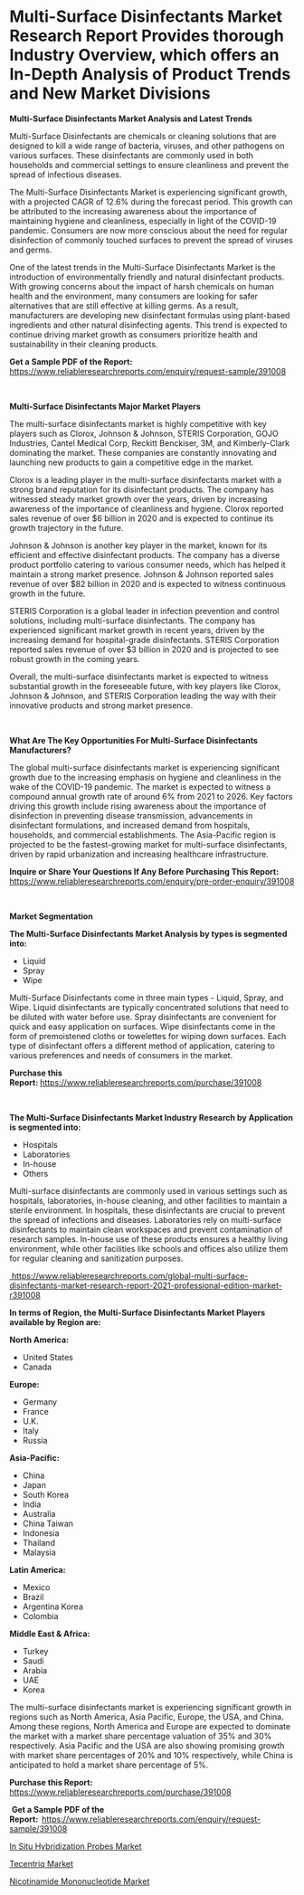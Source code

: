 <p><h1>Multi-Surface Disinfectants Market Research Report Provides thorough Industry Overview, which offers an In-Depth Analysis of Product Trends and New Market Divisions</h1></p><p><strong>Multi-Surface Disinfectants Market Analysis and Latest Trends</strong></p>
<p><p>Multi-Surface Disinfectants are chemicals or cleaning solutions that are designed to kill a wide range of bacteria, viruses, and other pathogens on various surfaces. These disinfectants are commonly used in both households and commercial settings to ensure cleanliness and prevent the spread of infectious diseases.</p><p>The Multi-Surface Disinfectants Market is experiencing significant growth, with a projected CAGR of 12.6% during the forecast period. This growth can be attributed to the increasing awareness about the importance of maintaining hygiene and cleanliness, especially in light of the COVID-19 pandemic. Consumers are now more conscious about the need for regular disinfection of commonly touched surfaces to prevent the spread of viruses and germs.</p><p>One of the latest trends in the Multi-Surface Disinfectants Market is the introduction of environmentally friendly and natural disinfectant products. With growing concerns about the impact of harsh chemicals on human health and the environment, many consumers are looking for safer alternatives that are still effective at killing germs. As a result, manufacturers are developing new disinfectant formulas using plant-based ingredients and other natural disinfecting agents. This trend is expected to continue driving market growth as consumers prioritize health and sustainability in their cleaning products.</p></p>
<p><strong>Get a Sample PDF of the Report:&nbsp;</strong> <a href="https://www.reliableresearchreports.com/enquiry/request-sample/391008">https://www.reliableresearchreports.com/enquiry/request-sample/391008</a></p>
<p>&nbsp;</p>
<p><strong>Multi-Surface Disinfectants Major Market Players</strong></p>
<p><p>The multi-surface disinfectants market is highly competitive with key players such as Clorox, Johnson & Johnson, STERIS Corporation, GOJO Industries, Cantel Medical Corp, Reckitt Benckiser, 3M, and Kimberly-Clark dominating the market. These companies are constantly innovating and launching new products to gain a competitive edge in the market.</p><p>Clorox is a leading player in the multi-surface disinfectants market with a strong brand reputation for its disinfectant products. The company has witnessed steady market growth over the years, driven by increasing awareness of the importance of cleanliness and hygiene. Clorox reported sales revenue of over $6 billion in 2020 and is expected to continue its growth trajectory in the future.</p><p>Johnson & Johnson is another key player in the market, known for its efficient and effective disinfectant products. The company has a diverse product portfolio catering to various consumer needs, which has helped it maintain a strong market presence. Johnson & Johnson reported sales revenue of over $82 billion in 2020 and is expected to witness continuous growth in the future.</p><p>STERIS Corporation is a global leader in infection prevention and control solutions, including multi-surface disinfectants. The company has experienced significant market growth in recent years, driven by the increasing demand for hospital-grade disinfectants. STERIS Corporation reported sales revenue of over $3 billion in 2020 and is projected to see robust growth in the coming years.</p><p>Overall, the multi-surface disinfectants market is expected to witness substantial growth in the foreseeable future, with key players like Clorox, Johnson & Johnson, and STERIS Corporation leading the way with their innovative products and strong market presence.</p></p>
<p>&nbsp;</p>
<p><strong>What Are The Key Opportunities For Multi-Surface Disinfectants Manufacturers?</strong></p>
<p><p>The global multi-surface disinfectants market is experiencing significant growth due to the increasing emphasis on hygiene and cleanliness in the wake of the COVID-19 pandemic. The market is expected to witness a compound annual growth rate of around 6% from 2021 to 2026. Key factors driving this growth include rising awareness about the importance of disinfection in preventing disease transmission, advancements in disinfectant formulations, and increased demand from hospitals, households, and commercial establishments. The Asia-Pacific region is projected to be the fastest-growing market for multi-surface disinfectants, driven by rapid urbanization and increasing healthcare infrastructure.</p></p>
<p><strong>Inquire or Share Your Questions If Any Before Purchasing This Report:</strong> <a href="https://www.reliableresearchreports.com/enquiry/pre-order-enquiry/391008">https://www.reliableresearchreports.com/enquiry/pre-order-enquiry/391008</a></p>
<p>&nbsp;</p>
<p><strong>Market Segmentation</strong></p>
<p><strong>The Multi-Surface Disinfectants Market Analysis by types is segmented into:</strong></p>
<p><ul><li>Liquid</li><li>Spray</li><li>Wipe</li></ul></p>
<p><p>Multi-Surface Disinfectants come in three main types - Liquid, Spray, and Wipe. Liquid disinfectants are typically concentrated solutions that need to be diluted with water before use. Spray disinfectants are convenient for quick and easy application on surfaces. Wipe disinfectants come in the form of premoistened cloths or towelettes for wiping down surfaces. Each type of disinfectant offers a different method of application, catering to various preferences and needs of consumers in the market.</p></p>
<p><strong>Purchase this Report:&nbsp;</strong><a href="https://www.reliableresearchreports.com/purchase/391008">https://www.reliableresearchreports.com/purchase/391008</a></p>
<p>&nbsp;</p>
<p><strong>The Multi-Surface Disinfectants Market Industry Research by Application is segmented into:</strong></p>
<p><ul><li>Hospitals</li><li>Laboratories</li><li>In-house</li><li>Others</li></ul></p>
<p><p>Multi-surface disinfectants are commonly used in various settings such as hospitals, laboratories, in-house cleaning, and other facilities to maintain a sterile environment. In hospitals, these disinfectants are crucial to prevent the spread of infections and diseases. Laboratories rely on multi-surface disinfectants to maintain clean workspaces and prevent contamination of research samples. In-house use of these products ensures a healthy living environment, while other facilities like schools and offices also utilize them for regular cleaning and sanitization purposes.</p></p>
<p><a href="https://www.reliableresearchreports.com/global-multi-surface-disinfectants-market-research-report-2021-professional-edition-market-r391008">&nbsp;https://www.reliableresearchreports.com/global-multi-surface-disinfectants-market-research-report-2021-professional-edition-market-r391008</a></p>
<p><strong>In terms of Region, the Multi-Surface Disinfectants Market Players available by Region are:</strong></p>
<p>
    <p> <strong> North America: </strong>
        <ul>
            <li>United States</li>
            <li>Canada</li>
        </ul>
        </p> 
    <p> <strong> Europe: </strong>
        <ul>
            <li>Germany</li>
            <li>France</li>
            <li>U.K.</li>
            <li>Italy</li>
            <li>Russia</li>
        </ul>
        </p> 
    <p> <strong> Asia-Pacific: </strong>
        <ul>
            <li>China</li>
            <li>Japan</li>
            <li>South Korea</li>
            <li>India</li>
            <li>Australia</li>
            <li>China Taiwan</li>
            <li>Indonesia</li>
            <li>Thailand</li>
            <li>Malaysia</li>
        </ul>
        </p> 
    <p> <strong> Latin America: </strong>
        <ul>
            <li>Mexico</li>
            <li>Brazil</li>
            <li>Argentina Korea</li>
            <li>Colombia</li>
        </ul>
        </p> 
    <p> <strong> Middle East & Africa: </strong>
        <ul>
            <li>Turkey</li>
            <li>Saudi</li>
            <li>Arabia</li>
            <li>UAE</li>
            <li>Korea</li>
        </ul>
    </p>
    </p>
<p><p>The multi-surface disinfectants market is experiencing significant growth in regions such as North America, Asia Pacific, Europe, the USA, and China. Among these regions, North America and Europe are expected to dominate the market with a market share percentage valuation of 35% and 30% respectively. Asia Pacific and the USA are also showing promising growth with market share percentages of 20% and 10% respectively, while China is anticipated to hold a market share percentage of 5%.</p></p>
<p><strong>Purchase this Report: </strong><a href="https://www.reliableresearchreports.com/purchase/391008">https://www.reliableresearchreports.com/purchase/391008</a></p>
<p>&nbsp;<strong>Get a Sample PDF of the Report:&nbsp;&nbsp;</strong><a href="https://www.reliableresearchreports.com/enquiry/request-sample/391008">https://www.reliableresearchreports.com/enquiry/request-sample/391008</a></p>
<p><strong></strong></p>
<p><p><a href="https://github.com/dimitrishawkinswaynenp91rgz/Market-Research-Report-List-3/blob/main/in-situ-hybridization-probes-market.md">In Situ Hybridization Probes Market</a></p><p><a href="https://github.com/labibmmn112/Market-Research-Report-List-1/blob/main/tecentriq-market.md">Tecentriq Market</a></p><p><a href="https://github.com/gladysalidde/Market-Research-Report-List-1/blob/main/nicotinamide-mononucleotide-market.md">Nicotinamide Mononucleotide Market</a></p></p>